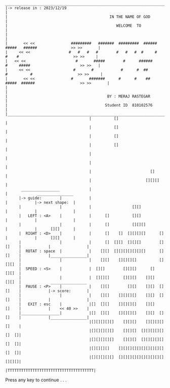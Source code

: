     _______________________________________________________________________________________________________________
    |-> release in : 2023/12/19                                                                                     |
    |                                             IN THE NAME OF GOD                                                |
    |                                                WELCOME  TO                                                    |
    |                                                                                                               |
    |       << <<                #########   #######  #########  ######    #####   ######               >> >>       |
    |     << <<                 #   #   #   #        #   #   #  #     #     #    #                        >> >>     |
    |   << <<                      #       #####        #      ######      #     #####                      >> >>   |
    |     << <<                   #       #            #      #  ##       #          #                    >> >>     |
    |       << <<                #       #######      #      #    ##   #####  ######                    >> >>       |
    |                                                                                                               |
    |                                            BY : MERAJ RASTEGAR                                                |
    |                                           Student ID  810102576                                               |
    |_______________________________________________________________________________________________________________|
                                         |          []                          |
                                         |          []                          |
                                         |          []                          |
                                         |          []                          |
                                         |                                      |
                                         |                                      |
                                         |                          []          |
                                         |                        [][][]        |
           _________________             |                                      |             ________________
          |-> guide:        |            |                                      |            |-> next shape:  |
          |                 |            |                  [][]                |            |                |
          |   LEFT : <A>    |            |      []          [][]                |            |                |
          |                 |            |      []          [][][]              |            |      [][]      |
          |  RIGHT : <D>    |            |      []    []  [][][][]      []      |            |      [][]      |
          |                 |            |      []  [][]  [][][]        [][]    |            |                |
          |  ROTAT : space  |            |    [][]  [][][][][][][]      [][]    |            |________________|
          |                 |            |    [][]    [][][][]          [][][]  |
          |  SPEED : <S>    |            |  [][]        [][][]      []    [][]  |
          |                 |            |  [][][]      [][][]    [][]    [][]  |             ________________
          |  PAUSE : <P>    |            |    [][]        [][]    [][]  [][]    |            |-> score:       |
          |                 |            |    [][]    [][][][]    [][]  [][]    |            |                |
          |   EXIT : esc    |            |[]  [][]    [][][][]    [][]    []    |            |    << 40 >>    |
          |_________________|            |[]  [][]    [][][][]    [][]  [][]    |            |________________|
                                         |[][][][][]    [][][]    [][][][][]    |
                                         |[][][][][]    [][][]  [][][][][][]  []|
                                         |[][][][][]    [][][]  [][][][][][]  []|
                                         |[][][][]    [][][][][][][][][][][]  []|
                                         |[][][][][]  [][][][][][][][][][][][][]|
                                         |TTTTTTTTTTTTTTTTTTTTTTTTTTTTTTTTTTTTTT|
                                         
Press any key to continue . . .



